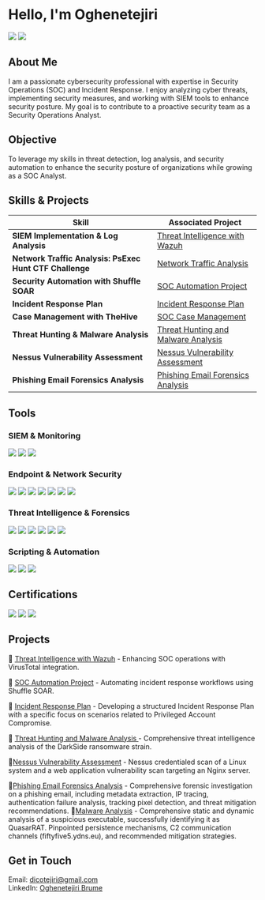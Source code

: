 # Hello, I'm Oghenetejiri 

<a href="https://linkedin.com/in/oghenetejiri-brume"><img src="https://img.shields.io/badge/-LinkedIn-0072b1?&style=for-the-badge&logo=linkedin&logoColor=white" /></a>
<a href="https://github.com/Teedico"><img src="https://img.shields.io/badge/-GitHub-181717?&style=for-the-badge&logo=github&logoColor=white" /></a>

##  About Me
I am a passionate cybersecurity professional with expertise in Security Operations (SOC) and Incident Response. I enjoy analyzing cyber threats, implementing security measures, and working with SIEM tools to enhance security posture. My goal is to contribute to a proactive security team as a Security Operations Analyst.

##  Objective
To leverage my skills in threat detection, log analysis, and security automation to enhance the security posture of organizations while growing as a SOC Analyst.


##  Skills & Projects
| Skill                                         | Associated Project         |
|-----------------------------------------------|----------------------------|
| **SIEM Implementation & Log Analysis**          | [Threat Intelligence with Wazuh](https://github.com/YOUR-PROJECT-LINK) |
| **Network Traffic Analysis: PsExec Hunt CTF Challenge** | [Network Traffic Analysis](https://github.com/Teedico/Network-Forensics-PsExec-Hunt/blob/b5991201d9aaec0e9d4270d0231029af85a8cc8b/README.md) |
| **Security Automation with Shuffle SOAR**         | [SOC Automation Project](https://github.com/YOUR-PROJECT-LINK) |
| **Incident Response Plan**      | [Incident Response Plan](https://github.com/Teedico/Incident_Response_Plan_Privileged_Account_Compromise/blob/2c7f2e54dbcbb868b718b01e4e08e9160c8fa589/README.md) |
| **Case Management with TheHive**                  | [SOC Case Management](https://github.com/YOUR-PROJECT-LINK) |
| **Threat Hunting & Malware Analysis**            | [Threat Hunting and Malware Analysis](https://github.com/Teedico/Threat-Hunting-Malware-Analysis/blob/c92e675e81efba41185c364622afd242250855d1/README.md) |
| **Nessus Vulnerability Assessment**            | [Nessus Vulnerability Assessment](https://github.com/Teedico/Nessus_Vulnerability_Assessment/blob/767b73f2b7f4b9f257be6d622d37cec192b33309/README.md) |
| **Phishing Email Forensics Analysis**            | [Phishing Email Forensics Analysis](https://github.com/Teedico/Phishing_Email_Forensics_Analysis/blob/929db586d75552de9de872d75b0f9fa19b3d2177/README.md) 


##  Tools
### SIEM & Monitoring
<div>
    <img src="https://img.shields.io/badge/-Wazuh-005571?&style=for-the-badge&logo=Elastic&logoColor=white" />
    <img src="https://img.shields.io/badge/-Splunk-000000?&style=for-the-badge&logo=Splunk&logoColor=white" />
    <img src="https://img.shields.io/badge/-Microsoft_Sentinel-0078D4?&style=for-the-badge&logo=Microsoft&logoColor=white" />
</div>

### Endpoint & Network Security
<div>
    <img src="https://img.shields.io/badge/-Wireshark-1679A7?&style=for-the-badge&logo=Wireshark&logoColor=white" />
    <img src="https://img.shields.io/badge/-Cisco_Secure_Endpoint-005F9E?&style=for-the-badge&logo=Cisco&logoColor=white" />
    <img src="https://img.shields.io/badge/-Cisco_Packet_Tracer-0088CE?&style=for-the-badge&logo=Cisco&logoColor=white" />
    <img src="https://img.shields.io/badge/-IDS/IPS-FF5733?&style=for-the-badge&logoColor=white" />
    <img src="https://img.shields.io/badge/-Nmap-0040FF?&style=for-the-badge&logoColor=white" />
    <img src="https://img.shields.io/badge/-TCP_Dump-6A1B9A?&style=for-the-badge&logoColor=white" />
    <img src="https://img.shields.io/badge/-Honeypot-FF4500?&style=for-the-badge&logoColor=white" />
</div>

### Threat Intelligence & Forensics
<div>
    <img src="https://img.shields.io/badge/-VirusTotal-4285F4?&style=for-the-badge&logo=Google&logoColor=white" />
    <img src="https://img.shields.io/badge/-MITRE_ATT&CK-FF0000?&style=for-the-badge&logoColor=white" />
    <img src="https://img.shields.io/badge/-Autopsy-800000?&style=for-the-badge&logoColor=white" />
    <img src="https://img.shields.io/badge/-NetworkMiner-228B22?&style=for-the-badge&logoColor=white" />
    <img src="https://img.shields.io/badge/-Grassmarlin-4682B4?&style=for-the-badge&logoColor=white" />
    <img src="https://img.shields.io/badge/-Malcom-2E8B57?&style=for-the-badge&logoColor=white" />
</div>

### Scripting & Automation
<div>
    <img src="https://img.shields.io/badge/-PowerShell-5391FE?&style=for-the-badge&logo=PowerShell&logoColor=white" />
    <img src="https://img.shields.io/badge/-Python-3776AB?&style=for-the-badge&logo=Python&logoColor=white" />
    <img src="https://img.shields.io/badge/-Bash-4EAA25?&style=for-the-badge&logo=GNU-Bash&logoColor=white" />
</div>

##  Certifications
<div>
    <img src="https://img.shields.io/badge/-BTL1-000080?&style=for-the-badge&logoColor=white" />
    <img src="https://img.shields.io/badge/-Microsoft_Security_Analyst-0078D4?&style=for-the-badge&logo=Microsoft&logoColor=white" />
  <img src="https://img.shields.io/badge/-Security_Analyst_Level_1_(SAL1)-00A4EF?&style=for-the-badge&logoColor=white" />
</div>



##  Projects
🔹 [Threat Intelligence with Wazuh](https://github.com/YOUR-PROJECT-LINK) - Enhancing SOC operations with VirusTotal integration.

🔹 [SOC Automation Project](https://github.com/YOUR-PROJECT-LINK) - Automating incident response workflows using Shuffle SOAR.

🔹 [Incident Response Plan](https://github.com/Teedico/Incident_Response_Plan_Privileged_Account_Compromise/blob/2c7f2e54dbcbb868b718b01e4e08e9160c8fa589/README.md) - Developing a structured Incident Response Plan with a specific focus on scenarios related to Privileged Account Compromise.

🔹 [Threat Hunting and Malware Analysis ](https://github.com/Teedico/Threat-Hunting-Malware-Analysis) - Comprehensive threat intelligence analysis of the DarkSide ransomware strain.

🔹[Nessus Vulnerability Assessment](https://github.com/Teedico/Nessus_Vulnerability_Assessment/blob/767b73f2b7f4b9f257be6d622d37cec192b33309/README.md) - Nessus credentialed scan of a Linux system and a web application vulnerability scan targeting an Nginx server.

🔹[Phishing Email Forensics Analysis](https://github.com/Teedico/Phishing_Email_Forensics_Analysis/blob/badd2fabc4fd41efb081aa6e6f732c7ce9142073/README.md) - Comprehensive forensic investigation on a phishing email, including metadata extraction, IP tracing, authentication failure analysis, tracking pixel detection, and threat mitigation recommendations.
🔹[Malware Analysis](https://github.com/Teedico/Malware_Analysis/blob/4bb604216f682fca5c23a31e1beae0ad4d1f3531/README.md) - Comprehensive static and dynamic analysis of a suspicious executable, successfully identifying it as QuasarRAT. Pinpointed persistence mechanisms, C2 communication channels (fiftyfive5.ydns.eu), and recommended mitigation strategies.

##  Get in Touch
 Email: dicotejiri@gmail.com  
 LinkedIn: [Oghenetejiri Brume](https://linkedin.com/in/oghenetejiri-brume)  





